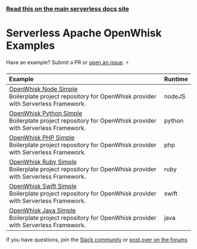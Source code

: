 <!--
title: Serverless - Apache OpenWhisk - Examples
menuText: Examples
layout: Doc
-->

<!-- DOCS-SITE-LINK:START automatically generated  -->

### [Read this on the main serverless docs site](https://www.serverless.com/framework/docs/providers/openwhisk/examples/)

<!-- DOCS-SITE-LINK:END -->

# Serverless Apache OpenWhisk Examples

Have an example? Submit a PR or [open an issue](https://github.com/serverless/examples/issues). ⚡️

| Example                                                                                                                                                                    | Runtime |
| :------------------------------------------------------------------------------------------------------------------------------------------------------------------------- | :------ |
| [OpenWhisk Node Simple](https://serverless.com/examples/openwhisk-node-simple/) <br/> Boilerplate project repository for OpenWhisk provider with Serverless Framework.     | nodeJS  |
| [OpenWhisk Python Simple](https://serverless.com/examples/openwhisk-python-simple/) <br/> Boilerplate project repository for OpenWhisk provider with Serverless Framework. | python  |
| [OpenWhisk PHP Simple](https://serverless.com/examples/openwhisk-php-simple/) <br/> Boilerplate project repository for OpenWhisk provider with Serverless Framework.       | php     |
| [OpenWhisk Ruby Simple](https://serverless.com/examples/openwhisk-ruby-simple/) <br/> Boilerplate project repository for OpenWhisk provider with Serverless Framework.     | ruby    |
| [OpenWhisk Swift Simple](https://serverless.com/examples/openwhisk-swift-simple/) <br/> Boilerplate project repository for OpenWhisk provider with Serverless Framework.   | swift   |
| [OpenWhisk Java Simple](https://serverless.com/examples/openwhisk-java-simple/) <br/> Boilerplate project repository for OpenWhisk provider with Serverless Framework.     | java    |

If you have questions, join the [Slack community](https://serverless.com/slack) or [post over on the forums](https://forum.serverless.com/)
